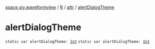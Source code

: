 [space.siy.waveformview](../../index.md) / [R](../index.md) / [attr](index.md) / [alertDialogTheme](./alert-dialog-theme.md)

# alertDialogTheme

`static var alertDialogTheme: `[`Int`](https://kotlinlang.org/api/latest/jvm/stdlib/kotlin/-int/index.html)
`static var alertDialogTheme: `[`Int`](https://kotlinlang.org/api/latest/jvm/stdlib/kotlin/-int/index.html)